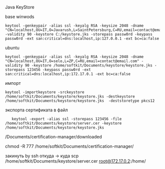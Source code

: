 Java KeyStore 

base winwods

```
keytool -genkeypair -alias ssl -keyalg RSA -keysize 2048 -dname "CN=localhost,OU=IT,O=Javarush,L=SaintPetersburg,C=RU,email=contact@email.com" -validity 90 -keystore C:/keystore.jks -storepass passw0rd -keypass passw0rd -ext san:critical=dns:localhost,ip:127.0.0.1 -ext bc=ca:false
```
ubuntu
```
keytool -genkeypair -alias ssl -keyalg RSA -keysize 2048 -dname "CN=localhost,OU=IT,O=selo,L=ZP,C=RU,email=contact@email.com" -validity 90 -keystore /home/softkit/Documents/keystore/keystore.jks -storepass 123456 -keypass passw0rd -ext san:critical=dns:localhost,ip:172.17.0.1 -ext bc=ca:false
```

импорт

```
keytool -importkeystore -srckeystore /home/softkit/Documents/keystore/keystore.jks -destkeystore /home/softkit/Documents/keystore/keystore.jks  -deststoretype pkcs12
```

экспорта сертификата в файл
```
   keytool -export -alias ssl -storepass 123456 -file /home/softkit/Documents/keystore/server.cer -keystore /home/softkit/Documents/keystore/keystore.jks
```

/Documents/certification-manager/downloaded

chmod -R 777 /home/softkit/Documents/certification-manager/


закинуть by ssh откуда -> куда
scp /home/softkit/Documents/keystore/server.cer root@172.17.0.2:/home/
